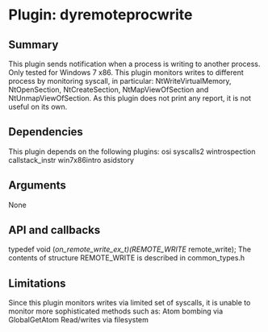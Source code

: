 Plugin: dyremoteprocwrite
=========================

Summary
-------

This plugin sends notification when a process is writing to another process. Only tested for Windows 7 x86.
This plugin monitors writes to different process by monitoring syscall, in particular: NtWriteVirtualMemory, NtOpenSection, NtCreateSection, NtMapViewOfSection and NtUnmapViewOfSection.
As this plugin does not print any report, it is not useful on its own.


Dependencies
------------

This plugin depends on the following plugins:
	osi
	syscalls2
	wintrospection
	callstack_instr
	win7x86intro
	asidstory


Arguments
---------

None



API and callbacks
-----------------

typedef void (*on_remote_write_ex_t)(REMOTE_WRITE* remote_write);
The contents of structure REMOTE_WRITE is described in common_types.h



Limitations
-----------

Since this plugin monitors writes via limited set of syscalls, it is unable to monitor more sophisticated methods such as:
	Atom bombing via GlobalGetAtom
	Read/writes via filesystem




